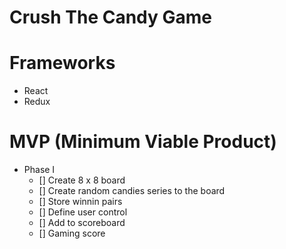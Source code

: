 # Crush The Candy Game

# Frameworks
-   React
-   Redux 

# MVP (Minimum Viable Product)
-   Phase I
    - []  Create 8 x 8 board
    - []  Create random candies series to the board
    - []  Store winnin pairs
    - []  Define user control
    - []  Add to scoreboard
    - []  Gaming score